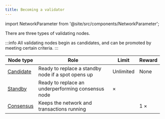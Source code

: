 ```yaml
---
title: Becoming a validator
---
```

import NetworkParameter from '@site/src/components/NetworkParameter';

There are three types of validating nodes.

:::info
All validating nodes begin as candidates, and can be promoted by meeting certain criteria.
:::

| Node type | Role | Limit | Reward |
| --- | --- | --- | --- |
| [Candidate](become-a-validator/candidate) | Ready to replace a standby node if a spot opens up | Unlimited | None |
| [Standby](become-a-validator/standby) | Ready to replace an underperforming consensus node | <NetworkParameter frontMatter={frontMatter} param="network.validators.ersatz.multipleOfTendermintValidators" hideName={true} /> × <NetworkParameter frontMatter={frontMatter} param="network.validators.multisig.numberOfSigners" hideName={true} /> | <NetworkParameter frontMatter={frontMatter} param="network.validators.ersatz.rewardFactor" hideName={true} suffix='×' /> |
| [Consensus](become-a-validator/consensus) | Keeps the network and transactions running | <NetworkParameter frontMatter={frontMatter} param="network.validators.multisig.numberOfSigners" hideName={true} /> | 1 × |